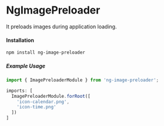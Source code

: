 # NgImagePreloader

It preloads images during application loading.

#### Installation

```bash
npm install ng-image-preloader
```

##### Example Usage

```javascript
import { ImagePreloaderModule } from 'ng-image-preloader';

imports: [
  ImagePreloaderModule.forRoot([
    'icon-calendar.png',
    'icon-time.png'
  ])
]
```
